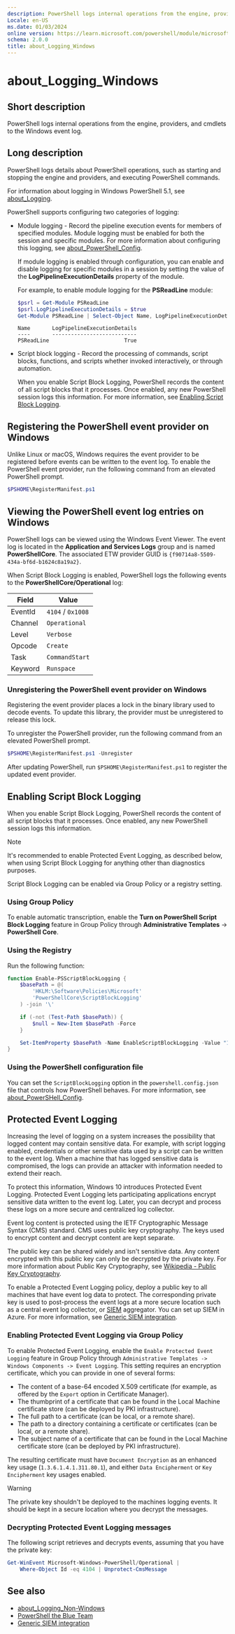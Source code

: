 ```yaml
---
description: PowerShell logs internal operations from the engine, providers, and cmdlets to the Windows event log.
Locale: en-US
ms.date: 01/03/2024
online version: https://learn.microsoft.com/powershell/module/microsoft.powershell.core/about/about_logging_windows?view=powershell-7.4&WT.mc_id=ps-gethelp
schema: 2.0.0
title: about_Logging_Windows
---
```


# about_Logging_Windows

## Short description

PowerShell logs internal operations from the engine, providers, and cmdlets to
the Windows event log.

## Long description

PowerShell logs details about PowerShell operations, such as starting and
stopping the engine and providers, and executing PowerShell commands.

For information about logging in Windows PowerShell 5.1, see
[about_Logging][02].

PowerShell supports configuring two categories of logging:

- Module logging - Record the pipeline execution events for members of
  specified modules. Module logging must be enabled for both the session and
  specific modules. For more information about configuring this logging, see
  [about_PowerShell_Config][05].

  If module logging is enabled through configuration, you can enable and
  disable logging for specific modules in a session by setting the value of the
  **LogPipelineExecutionDetails** property of the module.

  For example, to enable module logging for the **PSReadLine** module:

  ```powershell
  $psrl = Get-Module PSReadLine
  $psrl.LogPipelineExecutionDetails = $true
  Get-Module PSReadLine | Select-Object Name, LogPipelineExecutionDetails
  ```

  ```Output
  Name       LogPipelineExecutionDetails
  ----       ---------------------------
  PSReadLine                        True
  ```

- Script block logging - Record the processing of commands, script blocks,
  functions, and scripts whether invoked interactively, or through automation.

  When you enable Script Block Logging, PowerShell records the content of all
  script blocks that it processes. Once enabled, any new PowerShell session
  logs this information. For more information, see
  [Enabling Script Block Logging][03].

## Registering the PowerShell event provider on Windows

Unlike Linux or macOS, Windows requires the event provider to be registered
before events can be written to the event log. To enable the PowerShell event
provider, run the following command from an elevated PowerShell prompt.

```powershell
$PSHOME\RegisterManifest.ps1
```

## Viewing the PowerShell event log entries on Windows

PowerShell logs can be viewed using the Windows Event Viewer. The event log is
located in the **Application and Services Logs** group and is named
**PowerShellCore**. The associated ETW provider GUID is
`{f90714a8-5509-434a-bf6d-b1624c8a19a2}`.

When Script Block Logging is enabled, PowerShell logs the following events to
the **PowerShellCore/Operational** log:

|  Field  |       Value       |
| ------- | ----------------- |
| EventId | `4104` / `0x1008` |
| Channel | `Operational`     |
| Level   | `Verbose`         |
| Opcode  | `Create`          |
| Task    | `CommandStart`    |
| Keyword | `Runspace`        |

### Unregistering the PowerShell event provider on Windows

Registering the event provider places a lock in the binary library used to
decode events. To update this library, the provider must be unregistered to
release this lock.

To unregister the PowerShell provider, run the following command from an
elevated PowerShell prompt.

```powershell
$PSHOME\RegisterManifest.ps1 -Unregister
```

After updating PowerShell, run `$PSHOME\RegisterManifest.ps1` to register the
updated event provider.

## Enabling Script Block Logging

When you enable Script Block Logging, PowerShell records the content of all
script blocks that it processes. Once enabled, any new PowerShell session logs
this information.

> [!NOTE]
> It's recommended to enable Protected Event Logging, as described below, when
> using Script Block Logging for anything other than diagnostics purposes.

Script Block Logging can be enabled via Group Policy or a registry setting.

### Using Group Policy

To enable automatic transcription, enable the **Turn on PowerShell Script Block
Logging** feature in Group Policy through **Administrative Templates** ->
**PowerShell Core**.

### Using the Registry

Run the following function:

```powershell
function Enable-PSScriptBlockLogging {
    $basePath = @(
        'HKLM:\Software\Policies\Microsoft'
        'PowerShellCore\ScriptBlockLogging'
    ) -join '\'

    if (-not (Test-Path $basePath)) {
        $null = New-Item $basePath -Force
    }

    Set-ItemProperty $basePath -Name EnableScriptBlockLogging -Value "1"
}
```

### Using the PowerShell configuration file

You can set the `ScriptBlockLogging` option in the `powershell.config.json`
file that controls how PowerShell behaves. For more information, see
[about_PowerSHell_Config][06].

## Protected Event Logging

Increasing the level of logging on a system increases the possibility that
logged content may contain sensitive data. For example, with script logging
enabled, credentials or other sensitive data used by a script can be written to
the event log. When a machine that has logged sensitive data is compromised,
the logs can provide an attacker with information needed to extend their reach.

To protect this information, Windows 10 introduces Protected Event Logging.
Protected Event Logging lets participating applications encrypt sensitive data
written to the event log. Later, you can decrypt and process these logs on a
more secure and centralized log collector.

Event log content is protected using the IETF Cryptographic Message Syntax
(CMS) standard. CMS uses public key cryptography. The keys used to encrypt
content and decrypt content are kept separate.

The public key can be shared widely and isn't sensitive data. Any content
encrypted with this public key can only be decrypted by the private key. For
more information about Public Key Cryptography, see
[Wikipedia - Public Key Cryptography][08].

To enable a Protected Event Logging policy, deploy a public key to all machines
that have event log data to protect. The corresponding private key is used to
post-process the event logs at a more secure location such as a central event
log collector, or [SIEM][09] aggregator. You can set up SIEM in Azure. For more
information, see [Generic SIEM integration][01].

### Enabling Protected Event Logging via Group Policy

To enable Protected Event Logging, enable the `Enable Protected Event Logging`
feature in Group Policy through `Administrative Templates -> Windows Components
-> Event Logging`. This setting requires an encryption certificate, which you
can provide in one of several forms:

- The content of a base-64 encoded X.509 certificate (for example, as offered
  by the `Export` option in Certificate Manager).
- The thumbprint of a certificate that can be found in the Local Machine
  certificate store (can be deployed by PKI infrastructure).
- The full path to a certificate (can be local, or a remote share).
- The path to a directory containing a certificate or certificates (can be
  local, or a remote share).
- The subject name of a certificate that can be found in the Local Machine
  certificate store (can be deployed by PKI infrastructure).

The resulting certificate must have `Document Encryption` as an enhanced key
usage (`1.3.6.1.4.1.311.80.1`), and either `Data Encipherment` or
`Key Encipherment` key usages enabled.

> [!WARNING]
> The private key shouldn't be deployed to the machines logging events. It
> should be kept in a secure location where you decrypt the messages.

### Decrypting Protected Event Logging messages

The following script retrieves and decrypts events, assuming that you have the
private key:

```powershell
Get-WinEvent Microsoft-Windows-PowerShell/Operational |
    Where-Object Id -eq 4104 | Unprotect-CmsMessage
```

## See also

- [about_Logging_Non-Windows][04]
- [PowerShell the Blue Team][07]
- [Generic SIEM integration][01]

<!-- link references -->
[01]: /cloud-app-security/siem
[02]: /powershell/module/microsoft.powershell.core/about/about_logging?view=powershell-5.1&preserve-view=true
[03]: #enabling-script-block-logging
[04]: about_Logging_Non-Windows.md
[05]: about_PowerShell_Config.md#modulelogging
[06]: about_PowerShell_Config.md#scriptblocklogging
[07]: https://devblogs.microsoft.com/powershell/powershell-the-blue-team/
[08]: https://en.wikipedia.org/wiki/Public-key_cryptography
[09]: https://wikipedia.org/wiki/Security_information_and_event_management
